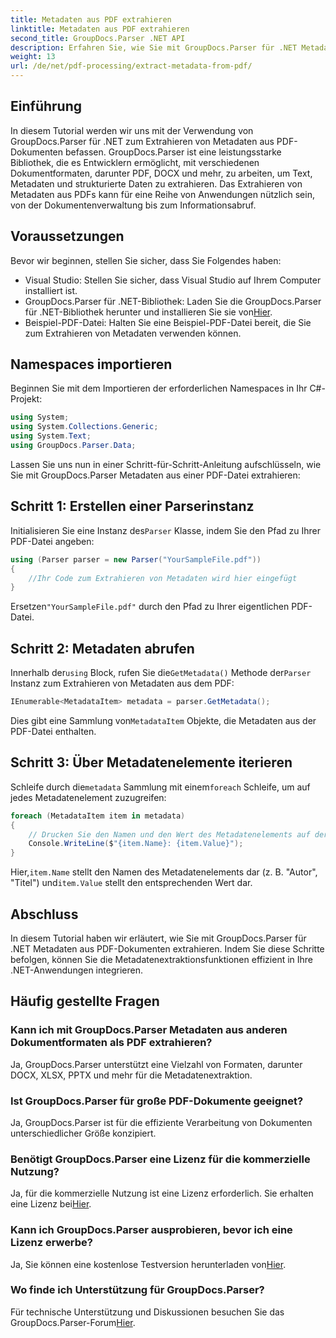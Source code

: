 ```yaml
---
title: Metadaten aus PDF extrahieren
linktitle: Metadaten aus PDF extrahieren
second_title: GroupDocs.Parser .NET API
description: Erfahren Sie, wie Sie mit GroupDocs.Parser für .NET Metadaten aus PDF-Dokumenten extrahieren. Diese umfassende Anleitung enthält schrittweise Anweisungen und Voraussetzungen.
weight: 13
url: /de/net/pdf-processing/extract-metadata-from-pdf/
---
```

## Einführung
In diesem Tutorial werden wir uns mit der Verwendung von GroupDocs.Parser für .NET zum Extrahieren von Metadaten aus PDF-Dokumenten befassen. GroupDocs.Parser ist eine leistungsstarke Bibliothek, die es Entwicklern ermöglicht, mit verschiedenen Dokumentformaten, darunter PDF, DOCX und mehr, zu arbeiten, um Text, Metadaten und strukturierte Daten zu extrahieren. Das Extrahieren von Metadaten aus PDFs kann für eine Reihe von Anwendungen nützlich sein, von der Dokumentenverwaltung bis zum Informationsabruf.
## Voraussetzungen
Bevor wir beginnen, stellen Sie sicher, dass Sie Folgendes haben:
- Visual Studio: Stellen Sie sicher, dass Visual Studio auf Ihrem Computer installiert ist.
-  GroupDocs.Parser für .NET-Bibliothek: Laden Sie die GroupDocs.Parser für .NET-Bibliothek herunter und installieren Sie sie von[Hier](https://releases.groupdocs.com/parser/net/).
- Beispiel-PDF-Datei: Halten Sie eine Beispiel-PDF-Datei bereit, die Sie zum Extrahieren von Metadaten verwenden können.

## Namespaces importieren
Beginnen Sie mit dem Importieren der erforderlichen Namespaces in Ihr C#-Projekt:
```csharp
using System;
using System.Collections.Generic;
using System.Text;
using GroupDocs.Parser.Data;
```

Lassen Sie uns nun in einer Schritt-für-Schritt-Anleitung aufschlüsseln, wie Sie mit GroupDocs.Parser Metadaten aus einer PDF-Datei extrahieren:
## Schritt 1: Erstellen einer Parserinstanz
 Initialisieren Sie eine Instanz des`Parser` Klasse, indem Sie den Pfad zu Ihrer PDF-Datei angeben:
```csharp
using (Parser parser = new Parser("YourSampleFile.pdf"))
{
    //Ihr Code zum Extrahieren von Metadaten wird hier eingefügt
}
```
 Ersetzen`"YourSampleFile.pdf"` durch den Pfad zu Ihrer eigentlichen PDF-Datei.
## Schritt 2: Metadaten abrufen
 Innerhalb der`using` Block, rufen Sie die`GetMetadata()` Methode der`Parser` Instanz zum Extrahieren von Metadaten aus dem PDF:
```csharp
IEnumerable<MetadataItem> metadata = parser.GetMetadata();
```
 Dies gibt eine Sammlung von`MetadataItem` Objekte, die Metadaten aus der PDF-Datei enthalten.
## Schritt 3: Über Metadatenelemente iterieren
 Schleife durch die`metadata` Sammlung mit einem`foreach` Schleife, um auf jedes Metadatenelement zuzugreifen:
```csharp
foreach (MetadataItem item in metadata)
{
    // Drucken Sie den Namen und den Wert des Metadatenelements auf der Konsole aus
    Console.WriteLine($"{item.Name}: {item.Value}");
}
```
 Hier,`item.Name` stellt den Namen des Metadatenelements dar (z. B. "Autor", "Titel") und`item.Value` stellt den entsprechenden Wert dar.

## Abschluss
In diesem Tutorial haben wir erläutert, wie Sie mit GroupDocs.Parser für .NET Metadaten aus PDF-Dokumenten extrahieren. Indem Sie diese Schritte befolgen, können Sie die Metadatenextraktionsfunktionen effizient in Ihre .NET-Anwendungen integrieren.

## Häufig gestellte Fragen
### Kann ich mit GroupDocs.Parser Metadaten aus anderen Dokumentformaten als PDF extrahieren?
Ja, GroupDocs.Parser unterstützt eine Vielzahl von Formaten, darunter DOCX, XLSX, PPTX und mehr für die Metadatenextraktion.
### Ist GroupDocs.Parser für große PDF-Dokumente geeignet?
Ja, GroupDocs.Parser ist für die effiziente Verarbeitung von Dokumenten unterschiedlicher Größe konzipiert.
### Benötigt GroupDocs.Parser eine Lizenz für die kommerzielle Nutzung?
 Ja, für die kommerzielle Nutzung ist eine Lizenz erforderlich. Sie erhalten eine Lizenz bei[Hier](https://purchase.groupdocs.com/buy).
### Kann ich GroupDocs.Parser ausprobieren, bevor ich eine Lizenz erwerbe?
 Ja, Sie können eine kostenlose Testversion herunterladen von[Hier](https://releases.groupdocs.com/).
### Wo finde ich Unterstützung für GroupDocs.Parser?
 Für technische Unterstützung und Diskussionen besuchen Sie das GroupDocs.Parser-Forum[Hier](https://forum.groupdocs.com/c/parser/17).